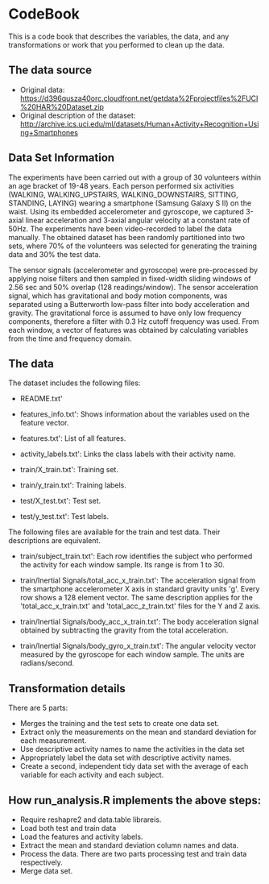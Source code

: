 # CodeBook
This is a code book that describes the variables, the data, and any transformations or work that you performed to clean up the data.
## The data source

* Original data: https://d396qusza40orc.cloudfront.net/getdata%2Fprojectfiles%2FUCI%20HAR%20Dataset.zip
* Original description of the dataset: http://archive.ics.uci.edu/ml/datasets/Human+Activity+Recognition+Using+Smartphones
## Data Set Information

The experiments have been carried out with a group of 30 volunteers within an age bracket of 19-48 years. Each person performed six activities (WALKING, WALKING_UPSTAIRS, WALKING_DOWNSTAIRS, SITTING, STANDING, LAYING) wearing a smartphone (Samsung Galaxy S II) on the waist. Using its embedded accelerometer and gyroscope, we captured 3-axial linear acceleration and 3-axial angular velocity at a constant rate of 50Hz. The experiments have been video-recorded to label the data manually. The obtained dataset has been randomly partitioned into two sets, where 70% of the volunteers was selected for generating the training data and 30% the test data.

The sensor signals (accelerometer and gyroscope) were pre-processed by applying noise filters and then sampled in fixed-width sliding windows of 2.56 sec and 50% overlap (128 readings/window). The sensor acceleration signal, which has gravitational and body motion components, was separated using a Butterworth low-pass filter into body acceleration and gravity. The gravitational force is assumed to have only low frequency components, therefore a filter with 0.3 Hz cutoff frequency was used. From each window, a vector of features was obtained by calculating variables from the time and frequency domain.

## The data

The dataset includes the following files:

* README.txt'

* features_info.txt': Shows information about the variables used on the feature vector.

* features.txt': List of all features.

* activity_labels.txt': Links the class labels with their activity name.

* train/X_train.txt': Training set.

* train/y_train.txt': Training labels.

* test/X_test.txt': Test set.

* test/y_test.txt': Test labels.

The following files are available for the train and test data. Their descriptions are equivalent.

* train/subject_train.txt': Each row identifies the subject who performed the activity for each window sample. Its range is from 1 to 30.

* train/Inertial Signals/total_acc_x_train.txt': The acceleration signal from the smartphone accelerometer X axis in standard gravity units 'g'. Every row shows a 128 element vector. The same description applies for the 'total_acc_x_train.txt' and 'total_acc_z_train.txt' files for the Y and Z axis.

* train/Inertial Signals/body_acc_x_train.txt': The body acceleration signal obtained by subtracting the gravity from the total acceleration.

* train/Inertial Signals/body_gyro_x_train.txt': The angular velocity vector measured by the gyroscope for each window sample. The units are radians/second.

## Transformation details

There are 5 parts:

* Merges the training and the test sets to create one data set.
* Extract only the measurements on the mean and standard deviation for each measurement.
* Use descriptive activity names to name the activities in the data set
* Appropriately label the data set with descriptive activity names.
* Create a second, independent tidy data set with the average of each variable for each activity and each subject.
## How run_analysis.R implements the above steps:

* Require reshapre2 and data.table librareis.
* Load both test and train data
* Load the features and activity labels.
* Extract the mean and standard deviation column names and data.
* Process the data. There are two parts processing test and train data respectively.
* Merge data set.